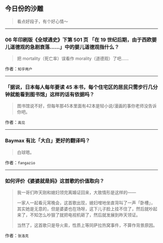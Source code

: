 ## 今日份的沙雕

> 看点好段子，有个好心情～


 
---

### 06 年印刷版《全球通史》下第 501 页 「在 19 世纪后期，由于西欧婴儿道德观的急剧衰落……」中的婴儿道德观指什么？

> 把 mortality（死亡率）误看作 morality（道德观）了吧……


作者：`知乎用户`

---

### 「据说，日本每人每年要读 45 本书，每个住宅区的居民只需步行几分钟就能看到图书馆」这样的话有依据吗？

> 图书馆说不好，但每年那45本里面有42本是轻小说/漫画的事你老师没告诉你吧。


作者：`高见`

---

### Baymax 有比「大白」更好的翻译吗？

> 白球嗯。


作者：`fangazio`

---

### 如何评价《婆婆就是妈》这首歌的价值取向？

> 我一哥们昨天刚和媳妇领完离婚证回来，大致情形是这样的——
> 
> 一家人一起看元宵晚会，这首歌出现，媳妇噌地坐直背叫了一声「卧槽」，其实她是无意的，但是婆婆也在场呀，这下儿子脸上挂不住了，然后就吵起来了，不知怎么吵狠了就把电视机砸了，然后就发展到昨天领证。
> 
> 当然了，这首歌只是导火索，性质上等同萨拉热窝事件，不算作背景原因。


作者：`张洛克`